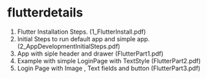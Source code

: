 # flutterdetails
1. Flutter Installation Steps. (1_FlutterInstall.pdf)
2. Initial Steps to run default app and simple app. 
     (2_AppDevelopmentInitialSteps.pdf)
3. App with siple header and drawer (FlutterPart1.pdf)
4. Example with simple LoginPage with TextStyle (FlutterPart2.pdf)
5. Login Page with Image , Text fields and button (FlutterPart3.pdf)

